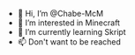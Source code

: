 - 👋 Hi, I’m @Chabe-McM
- 👀 I’m interested in Minecraft
- 🌱 I’m currently learning Skript
- 📫 Don't want to be reached

<!---
Chabe-McM/Chabe-McM is a ✨ special ✨ repository because its `README.md` (this file) appears on your GitHub profile.
You can click the Preview link to take a look at your changes.
--->
